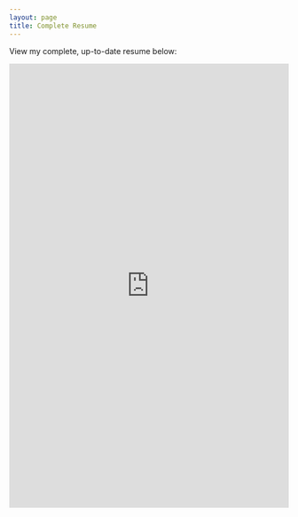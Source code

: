 ```yaml
---
layout: page
title: Complete Resume
---
```



View my complete, up-to-date resume below:

<iframe src="https://docs.google.com/document/d/1SJ7gw99HImcnI__v7PT5dvzfPJgVEziFQiP8-_k9BCg/edit?usp=sharing&embedded=true" width="100%" height="800px" frameborder="0" scrolling="yes">
</iframe>